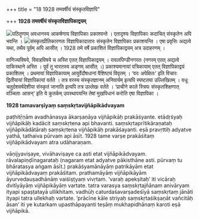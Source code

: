 +++
title = "18 1928 तमवर्षीयं संस्कृतविज्ञापि"

+++
**1928 तमवर्षीयं संस्कृतविज्ञापिकाद्वयम्**

![](magazine_images/img-1669902005boxitem.jfif)पठितॄणाम् अवधानस्य आकर्षणाय विज्ञापिकाः प्रकाश्यन्ते । एतादृश्यः विज्ञापिकाः कदाचित् संस्कृतेन अपि भवन्ति । ![](magazine_images/img-1669902058boxitem2.jfif)संस्कृतप्रीतिकारणतः विज्ञापिकादातारः संस्कृतेन विज्ञापिकाः प्रकाशयन्ति । एषा प्रवृत्तिः अद्यत्वे यथा, तथैव पूर्वम् अपि आसीत् । 1928 तमे वर्षे प्रकाशितं विज्ञापिकाद्वयम् अत्र उदाहरणम् ।

वाणिज्यविषये, विवाहविषये च अस्ति एतत् विज्ञापिकाद्वयम् । रावलपिण्डीनगरतः (नगरम् एतत् अद्यत्वे पाकिस्थाने अस्ति । पूर्वं तु भारतस्य अङ्गम् आसीत् ।) प्रकाश्यमानायां पत्रिकायाम् एतत् विज्ञापिकाद्वयं प्रकाशितम् । प्रथमायां विज्ञापिकायाम् आयुर्वेदौषधानां वैशिष्ट्यं विवृतम् । ‘वरः अपेक्षितः’ इति विचारः द्वितीयायां विज्ञापिकायां वर्तते । तत्र वरस्य संस्कृतज्ञानम् अनिवार्यम् इत्यपि स्पष्टतया उल्लिखितम् । वधूः चतुर्दशवर्षदेशीया संस्कृतं जानाति इत्यपि तत्र उल्लेखः वर्तते । ‘प्राचीने काले स्त्रियः संस्कृतशिक्षणात् वञ्चिताः आसन्’ इति ये कुतर्कम् उपस्थापयन्ति तेषां मुखपिधानं करोति एषा विज्ञापिका ।



**1928 tamavarṣīyaṃ saṃskṛtavijñāpikādvayam**

paṭhitṝṇām avadhānasya ākarṣaṇāya vijñāpikāḥ prakāśyante. etādṛśyaḥ vijñāpikāḥ kadācit saṃskṛtena api bhavanti. saṃskṛtaprītikāraṇataḥ vijñāpikādātāraḥ saṃskṛtena vijñāpikāḥ prakāśayanti. eṣā pravṛttiḥ adyatve yathā, tathaiva pūrvam api āsīt. 1928 tame varṣe prakāśitaṃ vijñāpikādvayam atra udāharaṇam.

vāṇijyaviṣaye, vivāhaviṣaye ca asti etat vijñāpikādvayam. rāvalapiṇḍīnagarataḥ (nagaram etat adyatve pākisthāne asti. pūrvaṃ tu bhāratasya aṅgam āsīt.) prakāśyamānāyāṃ patrikāyām etat vijñāpikādvayaṃ prakāśitam. prathamāyāṃ vijñāpikāyām āyurvedauṣadhānāṃ vaiśiṣṭyaṃ vivṛtam. ‘varaḥ apekṣitaḥ’ iti vicāraḥ dvitīyāyāṃ vijñāpikāyāṃ vartate. tatra varasya saṃskṛtajñānam anivāryam ityapi spaṣṭatayā ullikhitam. vadhūḥ caturdaśavarṣadeśīyā saṃskṛtaṃ jānāti ityapi tatra ullekhaḥ vartate. ‘prācīne kāle striyaḥ saṃskṛtaśikṣaṇāt vañcitāḥ āsan’ iti ye kutarkam upasthāpayanti teṣāṃ mukhapidhānaṃ karoti eṣā vijñāpikā.
